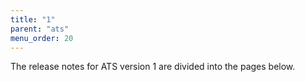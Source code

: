 ```yaml
---
title: "1"
parent: "ats"
menu_order: 20
---
```


The release notes for ATS version 1 are divided into the pages below.
